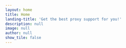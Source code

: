 ```yaml
---
layout: home
title: Home
landing-title: 'Get the best proxy support for you!'
description: null
image: null
author: null
show_tile: false
---
```



